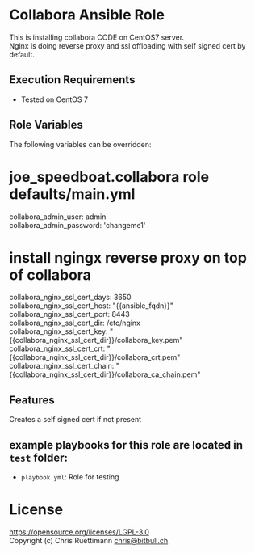 # Collabora Ansible Role    
This is installing collabora CODE on CentOS7 server.    
Nginx is doing reverse proxy and ssl offloading with self signed cert by default.    

## Execution Requirements
- Tested on CentOS 7

## Role Variables

The following variables can be overridden:
# joe_speedboat.collabora role defaults/main.yml
collabora_admin_user: admin    
collabora_admin_password: 'changeme1'    

# install ngingx reverse proxy on top of collabora
collabora_nginx_ssl_cert_days: 3650    
collabora_nginx_ssl_cert_host: "{{ansible_fqdn}}"    
collabora_nginx_ssl_cert_port: 8443    
collabora_nginx_ssl_cert_dir: /etc/nginx    
collabora_nginx_ssl_cert_key: "{{collabora_nginx_ssl_cert_dir}}/collabora_key.pem"    
collabora_nginx_ssl_cert_crt: "{{collabora_nginx_ssl_cert_dir}}/collabora_crt.pem"    
collabora_nginx_ssl_cert_chain: "{{collabora_nginx_ssl_cert_dir}}/collabora_ca_chain.pem"    


## Features
Creates a self signed cert if not present

## example playbooks for this role are located in `test` folder:
 * `playbook.yml`: Role for testing


# License
https://opensource.org/licenses/LGPL-3.0    
Copyright (c) Chris Ruettimann <chris@bitbull.ch>  

